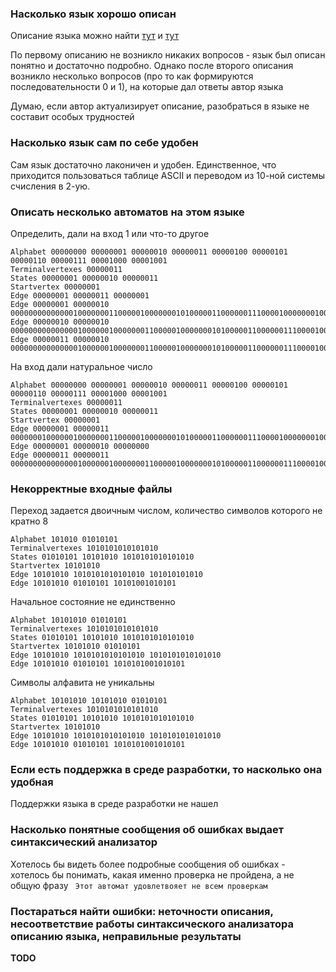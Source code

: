 ### Насколько язык хорошо описан
Описание языка можно найти [тут](https://github.com/timav566/fl-2021-hse-win/blob/HW01/HW1/345.pdf) и [тут](https://github.com/timav566/fl-2021-hse-win/blob/HW02/12.pdf)

По первому описанию не возникло никаких вопросов - язык был описан понятно и достаточно подробно. Однако после второго описания возникло несколько вопросов (про то как формируются последовательности 0 и 1), на которые дал ответы автор языка

Думаю, если автор актуализирует описание, разобраться в языке не составит особых трудностей

### Насколько язык сам по себе удобен
Сам язык достаточно лаконичен и удобен. Единственное, что приходится пользоваться таблице ASCII и переводом из 10-ной системы счисления в 2-ую. 

### Описать несколько автоматов на этом языке
Определить, дали на вход 1 или что-то другое
```
Alphabet 00000000 00000001 00000010 00000011 00000100 00000101 00000110 00000111 00001000 00001001
Terminalvertexes 00000011
States 00000001 00000010 00000011
Startvertex 00000001
Edge 00000001 00000011 00000001
Edge 00000001 00000010 000000000000001000000011000001000000010100000110000001110000100000001001
Edge 00000010 00000010 00000000000000010000001000000011000001000000010100000110000001110000100000001001
Edge 00000011 00000010 00000000000000010000001000000011000001000000010100000110000001110000100000001001
```
На вход дали натуральное число
```
Alphabet 00000000 00000001 00000010 00000011 00000100 00000101 00000110 00000111 00001000 00001001
Terminalvertexes 00000011
States 00000001 00000010 00000011
Startvertex 00000001
Edge 00000001 00000011 000000010000001000000011000001000000010100000110000001110000100000001001
Edge 00000001 00000010 00000000
Edge 00000011 00000011 00000000000000010000001000000011000001000000010100000110000001110000100000001001
```

### Некорректные входные файлы
Переход задается двоичным числом, количество символов которого не кратно 8
```
Alphabet 101010 01010101
Terminalvertexes 1010101010101010
States 01010101 10101010 1010101010101010
Startvertex 10101010
Edge 10101010 1010101010101010 101010101010
Edge 10101010 01010101 10101001010101
```
Начальное состояние не единственно
```
Alphabet 10101010 01010101
Terminalvertexes 1010101010101010
States 01010101 10101010 1010101010101010
Startvertex 10101010 01010101
Edge 10101010 1010101010101010 1010101010101010
Edge 10101010 01010101 1010101001010101
```
Символы алфавита не уникальны
```
Alphabet 10101010 10101010 01010101
Terminalvertexes 1010101010101010
States 01010101 10101010 1010101010101010
Startvertex 10101010
Edge 10101010 1010101010101010 1010101010101010
Edge 10101010 01010101 1010101001010101
```

### Если есть поддержка в среде разработки, то насколько она удобная
Поддержки языка в среде разработки не нашел

### Насколько понятные сообщения об ошибках выдает синтаксический анализатор
Хотелось бы видеть более подробные сообщения об ошибках - хотелось бы понимать, какая именно проверка не пройдена, а не общую фразу `
Этот автомат удовлетвояет не всем проверкам`

### Постараться найти ошибки: неточности описания, несоответствие работы синтаксического анализатора описанию языка, неправильные результаты
**TODO**